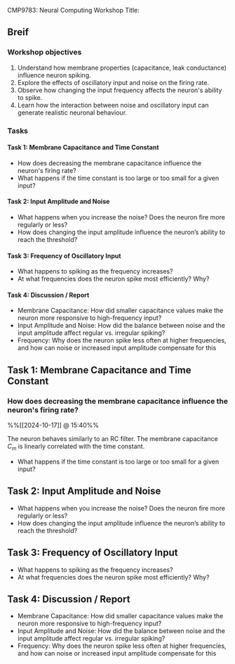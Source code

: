 
CMP9783: Neural Computing
Workshop Title: 

## Breif

### Workshop objectives
1. Understand how membrane properties (capacitance, leak conductance) influence neuron spiking.
2. Explore the effects of oscillatory input and noise on the firing rate.
3. Observe how changing the input frequency affects the neuron's ability to spike.
4. Learn how the interaction between noise and oscillatory input can generate realistic  neuronal behaviour.
### Tasks
#### Task 1: Membrane Capacitance and Time Constant
- How does decreasing the membrane capacitance influence the neuron's firing rate?
- What happens if the time constant is too large or too small for a given input?
#### Task 2: Input Amplitude and Noise
- What happens when you increase the noise? Does the neuron fire more regularly or  less?
- How does changing the input amplitude influence the neuron’s ability to reach the  threshold?
#### Task 3: Frequency of Oscillatory Input
- What happens to spiking as the frequency increases?
- At what frequencies does the neuron spike most efficiently? Why?
#### Task 4: Discussion / Report
- Membrane Capacitance: How did smaller capacitance values make the neuron more  responsive to high-frequency input?
- Input Amplitude and Noise: How did the balance between noise and the input  amplitude affect regular vs. irregular spiking?
- Frequency: Why does the neuron spike less often at higher frequencies, and how can  noise or increased input amplitude compensate for this

## Task 1: Membrane Capacitance and Time Constant
### How does decreasing the membrane capacitance influence the neuron's firing rate?
%%[[2024-10-17]] @ 15:40%%

The neuron behaves similarly to an RC filter. The membrane capacitance $C_{m}$ is linearly correlated with the time constant.

- What happens if the time constant is too large or too small for a given input?
## Task 2: Input Amplitude and Noise
- What happens when you increase the noise? Does the neuron fire more regularly or  less?
- How does changing the input amplitude influence the neuron’s ability to reach the  threshold?
## Task 3: Frequency of Oscillatory Input
- What happens to spiking as the frequency increases?
- At what frequencies does the neuron spike most efficiently? Why?
## Task 4: Discussion / Report
- Membrane Capacitance: How did smaller capacitance values make the neuron more  responsive to high-frequency input?
- Input Amplitude and Noise: How did the balance between noise and the input  amplitude affect regular vs. irregular spiking?
- Frequency: Why does the neuron spike less often at higher frequencies, and how can  noise or increased input amplitude compensate for this
